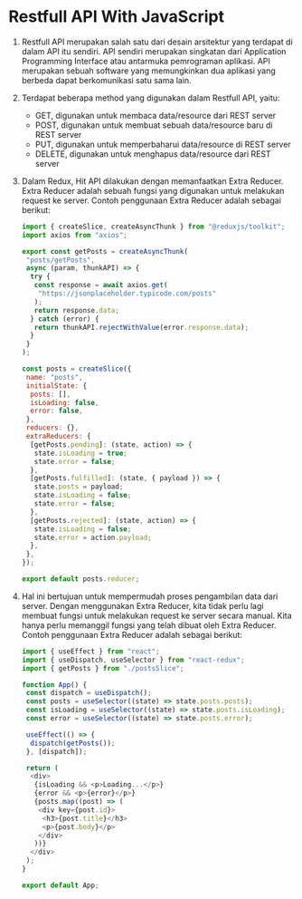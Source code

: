 # Restfull API With JavaScript

1. Restfull API merupakan salah satu dari desain arsitektur yang terdapat di dalam API itu sendiri. API sendiri merupakan singkatan dari Application Programming Interface atau antarmuka pemrograman aplikasi. API merupakan sebuah software yang memungkinkan dua aplikasi yang berbeda dapat berkomunikasi satu sama lain.

2. Terdapat beberapa method yang digunakan dalam Restfull API, yaitu:

   - GET, digunakan untuk membaca data/resource dari REST server
   - POST, digunakan untuk membuat sebuah data/resource baru di REST server
   - PUT, digunakan untuk memperbaharui data/resource di REST server
   - DELETE, digunakan untuk menghapus data/resource dari REST server

3. Dalam Redux, Hit API dilakukan dengan memanfaatkan Extra Reducer. Extra Reducer adalah sebuah fungsi yang digunakan untuk melakukan request ke server. Contoh penggunaan Extra Reducer adalah sebagai berikut:

   ```javascript
   import { createSlice, createAsyncThunk } from "@reduxjs/toolkit";
   import axios from "axios";
   
   export const getPosts = createAsyncThunk(
    "posts/getPosts",
    async (param, thunkAPI) => {
     try {
      const response = await axios.get(
       "https://jsonplaceholder.typicode.com/posts"
      );
      return response.data;
     } catch (error) {
      return thunkAPI.rejectWithValue(error.response.data);
     }
    }
   );
   
   const posts = createSlice({
    name: "posts",
    initialState: {
     posts: [],
     isLoading: false,
     error: false,
    },
    reducers: {},
    extraReducers: {
     [getPosts.pending]: (state, action) => {
      state.isLoading = true;
      state.error = false;
     },
     [getPosts.fulfilled]: (state, { payload }) => {
      state.posts = payload;
      state.isLoading = false;
      state.error = false;
     },
     [getPosts.rejected]: (state, action) => {
      state.isLoading = false;
      state.error = action.payload;
     },
    },
   });
   
   export default posts.reducer;
   ```
  
4. Hal ini bertujuan untuk mempermudah proses pengambilan data dari server. Dengan menggunakan Extra Reducer, kita tidak perlu lagi membuat fungsi untuk melakukan request ke server secara manual. Kita hanya perlu memanggil fungsi yang telah dibuat oleh Extra Reducer. Contoh penggunaan Extra Reducer adalah sebagai berikut:

   ```javascript
   import { useEffect } from "react";
   import { useDispatch, useSelector } from "react-redux";
   import { getPosts } from "./postsSlice";
   
   function App() {
    const dispatch = useDispatch();
    const posts = useSelector((state) => state.posts.posts);
    const isLoading = useSelector((state) => state.posts.isLoading);
    const error = useSelector((state) => state.posts.error);
   
    useEffect(() => {
     dispatch(getPosts());
    }, [dispatch]);
   
    return (
     <div>
      {isLoading && <p>Loading...</p>}
      {error && <p>{error}</p>}
      {posts.map((post) => (
       <div key={post.id}>
        <h3>{post.title}</h3>
        <p>{post.body}</p>
       </div>
      ))}
     </div>
    );
   }
   
   export default App;
   ```
